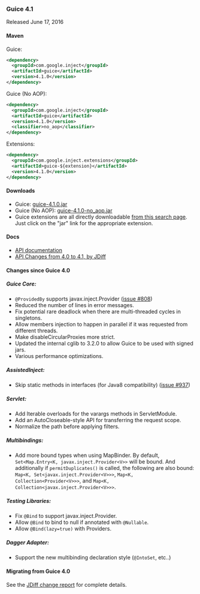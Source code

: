 ### Guice 4.1

Released June 17, 2016

#### Maven

Guice:

```xml
<dependency>
  <groupId>com.google.inject</groupId>
  <artifactId>guice</artifactId>
  <version>4.1.0</version>
</dependency>
```

Guice (No AOP):

```xml
<dependency>
  <groupId>com.google.inject</groupId>
  <artifactId>guice</artifactId>
  <version>4.1.0</version>
  <classifier>no_aop</classifier>
</dependency>
```

Extensions:

```xml
<dependency>
  <groupId>com.google.inject.extensions</groupId>
  <artifactId>guice-${extension}</artifactId>
  <version>4.1.0</version>
</dependency>
```

#### Downloads

 * Guice: [guice-4.1.0.jar](http://search.maven.org/remotecontent?filepath=com/google/inject/guice/4.1.0/guice-4.1.0.jar)
 * Guice (No AOP): [guice-4.1.0-no_aop.jar](http://search.maven.org/remotecontent?filepath=com/google/inject/guice/4.1.0/guice-4.1.0-no_aop.jar)
 * Guice extensions are all directly downloadable [from this search page](http://search.maven.org/#search%7Cga%7C1%7Cg%3A%22com.google.inject.extensions%22%20AND%20v%3A%224.1.0%22).  Just click on the "jar" link for the appropriate extension.

#### Docs

  * [API documentation](https://google.github.io/guice/api-docs/4.1/javadoc/index.html)
  * [API Changes from 4.0 to 4.1, by JDiff](http://google.github.io/guice/api-docs/4.1/api-diffs/changes.html)

#### Changes since Guice 4.0
##### Guice Core:
  * `@ProvidedBy` supports javax.inject.Provider ([issue #808](https://github.com/google/guice/issues/808))
  * Reduced the number of lines in error messages.
  * Fix potential rare deadlock when there are multi-threaded cycles in singletons.
  * Allow members injection to happen in parallel if it was requested from different threads.
  * Make disableCircularProxies more strict.
  * Updated the internal cglib to 3.2.0 to allow Guice to be used with signed jars.
  * Various performance optimizations.

##### AssistedInject:
  * Skip static methods in interfaces (for Java8 compatibility) ([issue #937](https://github.com/google/guice/issues/937))

##### Servlet:
  * Add Iterable overloads for the varargs methods in ServletModule.
  * Add an AutoCloseable-style API for transferring the request scope.
  * Normalize the path before applying filters.

##### Multibindings:
  * Add more bound types when using MapBinder.  By default, `Set<Map.Entry<K, javax.inject.Provider<V>>` will be bound.  And additionally if `permitDuplicates()` is called, the following are also bound: `Map<K, Set<javax.inject.Provider<V>>>`, `Map<K, Collection<Provider<V>>>`, and `Map<K, Collection<javax.inject.Provider<V>>>`.

##### Testing Libraries:
  * Fix `@Bind` to support javax.inject.Provider.
  * Allow `@Bind` to bind to null if annotated with `@Nullable`.
  * Allow `@Bind(lazy=true)` with Providers.

##### Dagger Adapter:
  * Support the new multibinding declaration style (`@IntoSet`, etc..)


#### Migrating from Guice 4.0
See the [JDiff change report](http://google.github.io/guice/api-docs/4.1/api-diffs/changes.html) for complete details.
